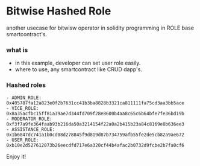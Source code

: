# Bitwise Hashed Role
another usecase for bitwisw operator in solidity programming in ROLE base smartcontract's.

### what is
- in this example, developer can set user role easily.
- where to use, any smartcontract like CRUD dapp's.

### Hashed roles
```
- ADMIN_ROLE:      0x405787fa12a823e0f2b7631cc41b3ba8828b3321ca811111fa75cd3aa3bb5ace
- VICE_ROLE:       0x8a35acfbc15ff81a39ae7d344fd709f28e8600b4aa8c65c6b64bfe7fe36bd19b
- MODERATOR_ROLE:  0xf3f7a9fe364faab93b216da50a3214154f22a0a2b415b23a84c8169e8b636ee3
- ASSISTANCE_ROLE: 0x1b6847dc741a1b0cd08d278845f9d819d87b734759afb55fe2de5cb82a9ae672
- USER_ROLE:       0xb10e2d527612073b26eecdfd717e6a320cf44b4afac2b0732d9fcbe2b7fa0cf6
```

Enjoy it!

